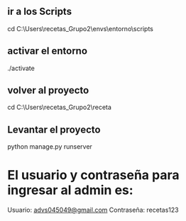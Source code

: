 ## ir a los Scripts
cd C:\Users\recetas_Grupo2\envs\entorno\scripts

## activar el entorno
./activate

## volver al proyecto
cd C:\Users\recetas_Grupo2\receta

## Levantar el proyecto
python manage.py runserver

# El usuario y contraseña para ingresar al admin es:
Usuario: advs045049@gmail.com
Contraseña: recetas123
